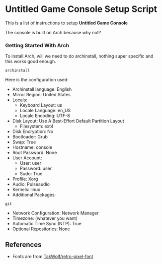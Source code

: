 # Untitled Game Console Setup Script

This is a list of instructions to setup **Untitled Game Console**

The console is built on Arch because why not?

### Getting Started With Arch

To install Arch, will we need to do archinstall, nothing super specific and this works good enough.

```
archinstall
```

Here is the configuration used:

- Archinstall language: English
- Mirror Region: United States
- Locals:
    - Keyboard Layout: us
    - Locale Language: en_US
    - Locale Encoding: UTF-8
- Disk Layout: Use A Best-Effort Default Partition Layout
    - Filesystem: ext4
- Disk Encryption: No
- Bootloader: Grub
- Swap: True
- Hostname: console
- Root Password: None
- User Account:
    - User: user
    - Password: user
    - Sudo: True
- Profile: Xorg
- Audio: Pulseaudio
- Kernels: linux
- Additional Packages:

```
git
```

- Network Configuration: Network Manager
- Timezone: (whatever you want)
- Automatic Time Sync (NTP): True
- Optional Repositories: None

## References

- Fonts are from [TakWolf/retro-pixel-font](https://github.com/TakWolf/retro-pixel-font/)